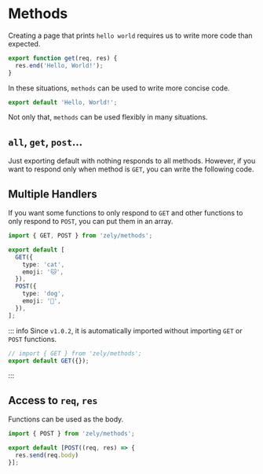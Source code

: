 # Methods

Creating a page that prints `hello world` requires us to write more code than expected.

```ts
export function get(req, res) {
  res.end('Hello, World!');
}
```

In these situations, `methods` can be used to write more concise code.

```ts
export default 'Hello, World!';
```

Not only that, `methods` can be used flexibly in many situations.

## `all`, `get`, `post`...

Just exporting default with nothing responds to all methods. However, if you want to respond only when method is `GET`, you can write the following code.

## Multiple Handlers

If you want some functions to only respond to `GET` and other functions to only respond to `POST`, you can put them in an array.

```ts
import { GET, POST } from 'zely/methods';

export default [
  GET({
    type: 'cat',
    emoji: '🐱',
  }),
  POST({
    type: 'dog',
    emoji: '🐶',
  }),
];
```

::: info
Since `v1.0.2`, it is automatically imported without importing `GET` or `POST` functions.

```ts
// import { GET } from 'zely/methods';
export default GET({});
```

:::

## Access to `req`, `res`

Functions can be used as the body.

```ts
import { POST } from 'zely/methods';

export default [POST((req, res) => {
  res.send(req.body)
}];
```
